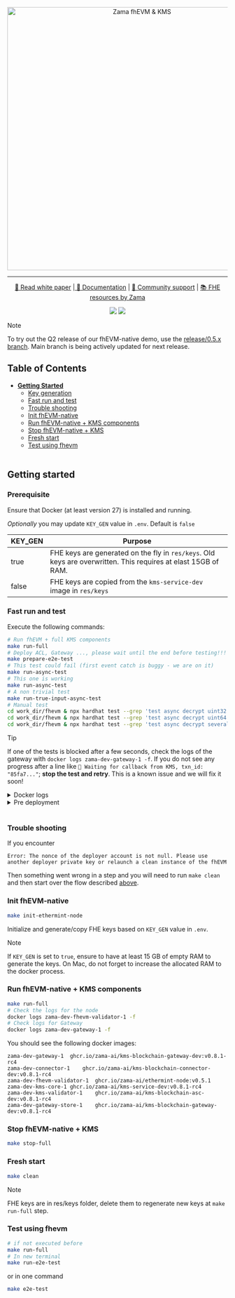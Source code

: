 <p align="center">
<!-- product name logo -->
<picture>
  <source media="(prefers-color-scheme: dark)" srcset="../assets/Zama-KMS-fhEVM-dark.png">
  <source media="(prefers-color-scheme: light)" srcset="../assets/Zama-KMS-fhEVM-light.png">
  <img width=600 alt="Zama fhEVM & KMS">
</picture>
</p>

---

<p align="center">
  <a href="./fhevm-whitepaper.pdf"> 📃 Read white paper</a> |<a href="https://docs.zama.ai/fhevm"> 📒 Documentation</a> | <a href="https://zama.ai/community"> 💛 Community support</a> | <a href="https://github.com/zama-ai/awesome-zama"> 📚 FHE resources by Zama</a>
</p>

<p align="center">
  <a href="LICENSE"><img src="https://img.shields.io/badge/License-BSD--3--Clause--Clear-%23ffb243?style=flat-square"></a>
  <a href="https://github.com/zama-ai/bounty-program"><img src="https://img.shields.io/badge/Contribute-Zama%20Bounty%20Program-%23ffd208?style=flat-square"></a>
</p>

> [!Note]
> To try out the Q2 release of our fhEVM-native demo, use the [release/0.5.x branch](https://github.com/zama-ai/fhevm-devops/tree/release/0.5.x). Main branch is being actively updated for next release.

## Table of Contents

- **[Getting Started](#getting-started)**
  - [Key generation](#key-generation)
  - [Fast run and test](#fast-run-and-test)
  - [Trouble shooting](#trouble-shooting)
  - [Init fhEVM-native](#init-fhevm-native)
  - [Run fhEVM-native + KMS components](#run-fhevm-native--kms-components)
  - [Stop fhEVM-native + KMS](#stop-fhevm-native--kms)
  - [Fresh start](#fresh-start)
  - [Test using fhevm](#test-using-fhevm)
    <br></br>

## Getting started

### Prerequisite

Ensure that Docker (at least version 27) is installed and running.

_Optionally_ you may update `KEY_GEN` value in `.env`. Default is `false`

| KEY_GEN | Purpose                                                                                                        |
| ------- | -------------------------------------------------------------------------------------------------------------- |
| true    | FHE keys are generated on the fly in `res/keys`. Old keys are overwritten. This requires at elast 15GB of RAM. |
| false   | FHE keys are copied from the `kms-service-dev` image in `res/keys`                                             |

### Fast run and test

Execute the following commands:

```bash
# Run fhEVM + full KMS components
make run-full
# Deploy ACL, Gateway ..., please wait until the end before testing!!!
make prepare-e2e-test
# This test could fail (first event catch is buggy - we are on it)
make run-async-test
# This one is working
make run-async-test
# A non trivial test
make run-true-input-async-test
# Manual test
cd work_dir/fhevm & npx hardhat test --grep 'test async decrypt uint32'
cd work_dir/fhevm & npx hardhat test --grep 'test async decrypt uint64'
cd work_dir/fhevm & npx hardhat test --grep 'test async decrypt several addresses'
```

> [!TIP]
> If one of the tests is blocked after a few seconds, check the logs of the gateway with `docker logs zama-dev-gateway-1 -f`. If you do not see any progress after a line like
> `🍊 Waiting for callback from KMS, txn_id: "85fa7..."`; **stop the test and retry**. This is a known issue and we will fix it soon!

<details><summary>Docker logs</summary>
<p>

```bash
# Check logs for Gateway
docker logs zama-dev-gateway-1 -f

# On the second try you should see
# 2024-07-04T09:29:06.649194Z  INFO gateway::events::manager: ⭐ event_decryption: 1
# 2024-07-04T09:29:06.649215Z  INFO gateway::events::manager: Handled event decryption: 1
# 2024-07-04T09:29:06.649255Z  INFO gateway::blockchain::handlers: 🧵 decrypt thread started
# 2024-07-04T09:29:06.654205Z  INFO gateway::blockchain::ciphertext_provider: Getting ciphertext for ct_handle: "aa9f8f90ebf0fa8e30caee92f0b97e158f1ec659b363101d07beac9b0cc90200"
# 2024-07-04T09:29:06.667907Z  INFO gateway::blockchain::kms_blockchain: 📦 Stored ciphertext, handle: 00008138b65173b5c57fc98d0fce54e5ff10635127e526144ffbe21d7099e3a1e1516574
# 2024-07-04T09:29:06.667927Z  INFO gateway::blockchain::kms_blockchain: 🍊 Decrypting ciphertext of size: 33080
# 2024-07-04T09:29:06.670033Z  INFO execute_contract: kms_blockchain_client::client: Body Raw bytes length: 609


# Check the logs for the node
docker logs zama-dev-fhevm-validator-1 -f
```

</p>
</details>

<details><summary>Pre deployment</summary>
<p>
You should see the pre-processing steps, i.e. deployment of ACL, Gateway, KMSVerifier ...

```bash
Generating typings for: 22 artifacts in dir: types for target: ethers-v6
Successfully generated 50 typings!
Compiled 22 Solidity files successfully (evm target: cancun).
bigint: Failed to load bindings, pure JS will be used (try npm run rebuild?)
gatewayContractAddress written to gateway/.env.gateway successfully!
gateway/lib/PredeployAddress.sol file has been generated successfully.
bigint: Failed to load bindings, pure JS will be used (try npm run rebuild?)
ACL address 0x2Fb4341027eb1d2aD8B5D9708187df8633cAFA92 written successfully!
./lib/ACLAddress.sol file generated successfully!
bigint: Failed to load bindings, pure JS will be used (try npm run rebuild?)
TFHE Executor address 0x05fD9B5EFE0a996095f42Ed7e77c390810CF660c written successfully!
./lib/FHEVMCoprocessorAddress.sol file generated successfully!
bigint: Failed to load bindings, pure JS will be used (try npm run rebuild?)
KMS Verifier address 0x12B064FB845C1cc05e9493856a1D637a73e944bE written successfully!
./lib/KMSVerifierAddress.sol file generated successfully!
bigint: Failed to load bindings, pure JS will be used (try npm run rebuild?)
ACL was deployed at address: 0x2Fb4341027eb1d2aD8B5D9708187df8633cAFA92
bigint: Failed to load bindings, pure JS will be used (try npm run rebuild?)
TFHEExecutor was deployed at address: 0x05fD9B5EFE0a996095f42Ed7e77c390810CF660c
bigint: Failed to load bindings, pure JS will be used (try npm run rebuild?)
KMSVerifier was deployed at address: 0x12B064FB845C1cc05e9493856a1D637a73e944bE
bigint: Failed to load bindings, pure JS will be used (try npm run rebuild?)
privateKey 717fd99986df414889fd8b51069d4f90a50af72e542c58ee065f5883779099c6
ownerAddress 0x305F1F471e9baCFF2b3549F9601f9A4BEafc94e1
GatewayContract was deployed at address:  0xc8c9303Cd7F337fab769686B593B87DC3403E0ce
Account 0x97F272ccfef4026A1F3f0e0E879d514627B84E69 was succesfully added as an gateway relayer

```

</p>
</details>

<br />

### Trouble shooting

If you encounter

```
Error: The nonce of the deployer account is not null. Please use another deployer private key or relaunch a clean instance of the fhEVM
```

Then something went wrong in a step and you will need to run `make clean` and then start over the flow described [above](#fast-run-and-test).

### Init fhEVM-native

```bash
make init-ethermint-node
```

Initialize and generate/copy FHE keys based on `KEY_GEN` value in `.env`.

> [!NOTE]
> If `KEY_GEN` is set to `true`, ensure to have at least 15 GB of empty RAM to generate the keys. On Mac, do not forget to increase the allocated RAM to the docker process.

### Run fhEVM-native + KMS components

```bash
make run-full
# Check the logs for the node
docker logs zama-dev-fhevm-validator-1 -f
# Check logs for Gateway
docker logs zama-dev-gateway-1 -f
```

You should see the following docker images:

```
zama-dev-gateway-1	ghcr.io/zama-ai/kms-blockchain-gateway-dev:v0.8.1-rc4
zama-dev-connector-1	ghcr.io/zama-ai/kms-blockchain-connector-dev:v0.8.1-rc4
zama-dev-fhevm-validator-1	ghcr.io/zama-ai/ethermint-node:v0.5.1
zama-dev-kms-core-1	ghcr.io/zama-ai/kms-service-dev:v0.8.1-rc4
zama-dev-kms-validator-1	ghcr.io/zama-ai/kms-blockchain-asc-dev:v0.8.1-rc4
zama-dev-gateway-store-1	ghcr.io/zama-ai/kms-blockchain-gateway-dev:v0.8.1-rc4
```

### Stop fhEVM-native + KMS

```bash
make stop-full
```

### Fresh start

```bash
make clean
```

> [!NOTE]
> FHE keys are in res/keys folder, delete them to regenerate new keys at `make run-full` step.

### Test using fhevm

```bash
# if not executed before
make run-full
# In new terminal
make run-e2e-test
```

or in one command

```bash
make e2e-test
```
